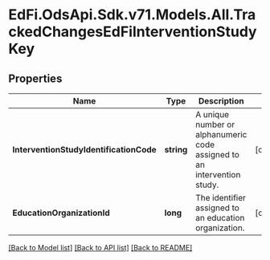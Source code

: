 # EdFi.OdsApi.Sdk.v71.Models.All.TrackedChangesEdFiInterventionStudyKey

## Properties

Name | Type | Description | Notes
------------ | ------------- | ------------- | -------------
**InterventionStudyIdentificationCode** | **string** | A unique number or alphanumeric code assigned to an intervention study. | [optional] 
**EducationOrganizationId** | **long** | The identifier assigned to an education organization. | [optional] 

[[Back to Model list]](../README.md#documentation-for-models) [[Back to API list]](../README.md#documentation-for-api-endpoints) [[Back to README]](../README.md)

